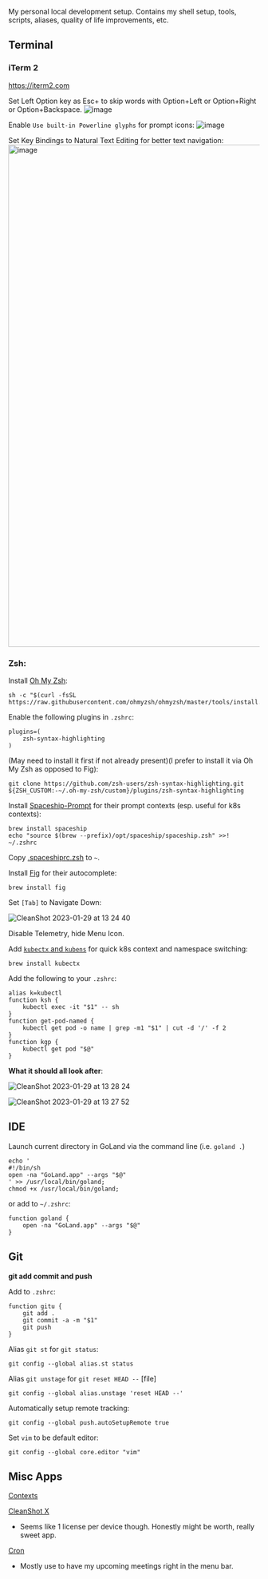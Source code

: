 My personal local development setup. Contains my shell setup, tools, scripts, aliases, quality of life improvements, etc. 

## Terminal

### iTerm 2
https://iterm2.com 

Set Left Option key as Esc+ to skip words with Option+Left or Option+Right or Option+Backspace. 
![image](https://user-images.githubusercontent.com/19521762/215343012-1e0af2a5-891e-42d1-8abf-0daba69e35f9.png)


Enable `Use built-in Powerline glyphs` for prompt icons: 
![image](https://user-images.githubusercontent.com/19521762/215342979-46437437-565f-4aee-84c8-ae42f0d4a2cd.png)

Set Key Bindings to Natural Text Editing for better text navigation:
<img width="1005" alt="image" src="https://user-images.githubusercontent.com/19521762/213565597-7ad7dff8-979b-481e-a3ea-9d672c6091b9.png">

### Zsh:

Install [Oh My Zsh](https://github.com/ohmyzsh/ohmyzsh):

```
sh -c "$(curl -fsSL https://raw.githubusercontent.com/ohmyzsh/ohmyzsh/master/tools/install.sh)"
```

Enable the following plugins in `.zshrc`:

```
plugins=(
    zsh-syntax-highlighting
)
```

(May need to install it first if not already present)(I prefer to install it via Oh My Zsh as opposed to Fig):
```
git clone https://github.com/zsh-users/zsh-syntax-highlighting.git ${ZSH_CUSTOM:-~/.oh-my-zsh/custom}/plugins/zsh-syntax-highlighting
```


Install [Spaceship-Prompt](https://spaceship-prompt.sh) for their prompt contexts (esp. useful for k8s contexts):

```
brew install spaceship
echo "source $(brew --prefix)/opt/spaceship/spaceship.zsh" >>! ~/.zshrc
```

Copy [.spaceshiprc.zsh](./.spaceshiprc.zsh) to `~`.


Install [Fig](https://fig.io) for their autocomplete:

```
brew install fig
```

Set `[Tab]` to Navigate Down:

![CleanShot 2023-01-29 at 13 24 40](https://user-images.githubusercontent.com/19521762/215347771-4ca39c2e-cdc2-44ee-b53b-8241b443eacf.png)

Disable Telemetry, hide Menu Icon. 

Add [`kubectx` and `kubens`](https://github.com/ahmetb/kubectx) for quick k8s context and namespace switching:

```
brew install kubectx
```


Add the following to your `.zshrc`: 
```
alias k=kubectl
function ksh {
    kubectl exec -it "$1" -- sh
}
function get-pod-named {
    kubectl get pod -o name | grep -m1 "$1" | cut -d '/' -f 2
}
function kgp {
    kubectl get pod "$@"
}
```

**What it should all look after**:

![CleanShot 2023-01-29 at 13 28 24](https://user-images.githubusercontent.com/19521762/215347913-1acb8fc5-af84-4125-bcd5-a3dbf9a2261d.png)

![CleanShot 2023-01-29 at 13 27 52](https://user-images.githubusercontent.com/19521762/215347893-01d4d75c-a889-40c6-838c-ac0042848a65.png)


## IDE

Launch current directory in GoLand via the command line (i.e. `goland .`)

```
echo '
#!/bin/sh
open -na "GoLand.app" --args "$@"
' >> /usr/local/bin/goland;
chmod +x /usr/local/bin/goland;
```

or add to `~/.zshrc`:
```
function goland { 
    open -na "GoLand.app" --args "$@"
}
```


## Git

**git add commit and push**

Add to `.zshrc`:
```
function gitu {
    git add .
    git commit -a -m "$1"
    git push
}
```

Alias `git st` for `git status`:
```
git config --global alias.st status
```

Alias `git unstage` for `git reset HEAD --` [file]
```
git config --global alias.unstage 'reset HEAD --'
```

Automatically setup remote tracking:
```
git config --global push.autoSetupRemote true
```

Set `vim` to be default editor:
```
git config --global core.editor "vim"
```

## Misc Apps

[Contexts](https://contexts.co) 

[CleanShot X](https://cleanshot.com)
- Seems like 1 license per device though. Honestly might be worth, really sweet app.  

[Cron](https://cron.com)
- Mostly use to have my upcoming meetings right in the menu bar. 

